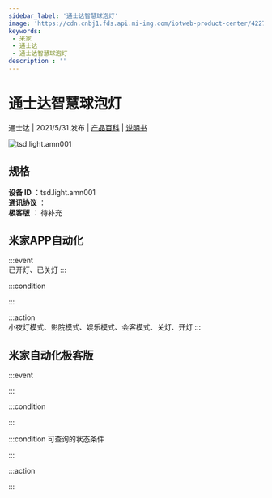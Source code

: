 ```yaml
---
sidebar_label: '通士达智慧球泡灯'
image: 'https://cdn.cnbj1.fds.api.mi-img.com/iotweb-product-center/4227f15dab4328299ef55a5a5d66f826_168X168px_球泡灯.png?GalaxyAccessKeyId=AKVGLQWBOVIRQ3XLEW&Expires=9223372036854775807&Signature=aDPfRJGUJVcAGQ4GTpidZ72vxCM='
keywords: 
 - 米家
 - 通士达
 - 通士达智慧球泡灯
description : ''
---
```

# 通士达智慧球泡灯

通士达 | 2021/5/31 发布 | [产品百科](https://home.mi.com/webapp/content/baike/product/index.html?model=tsd.light.amn001/) | [说明书](https://home.mi.com/views/introduction.html?model=tsd.light.amn001&region=cn)

![tsd.light.amn001](https://cdn.cnbj1.fds.api.mi-img.com/iotweb-product-center/4227f15dab4328299ef55a5a5d66f826_168X168px_球泡灯.png?GalaxyAccessKeyId=AKVGLQWBOVIRQ3XLEW&Expires=9223372036854775807&Signature=aDPfRJGUJVcAGQ4GTpidZ72vxCM=)

## 规格  
> 
**设备 ID** ：tsd.light.amn001  
**通讯协议** ：  
**极客版**  ： 待补充 


## 米家APP自动化  

:::event  
已开灯、已关灯
:::

:::condition  

:::

:::action   
小夜灯模式、影院模式、娱乐模式、会客模式、关灯、开灯
:::

## 米家自动化极客版  

:::event  

:::

:::condition  

:::

:::condition 可查询的状态条件  

:::

:::action  

:::

        
